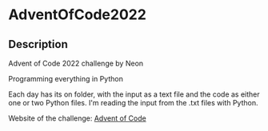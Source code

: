 # AdventOfCode2022

## Description
Advent of Code 2022 challenge by Neon 

Programming everything in Python

Each day has its on folder, with the input as a text file and the code as either one or two Python files. I'm reading the input from the .txt files with Python.

Website of the challenge: [Advent of Code](https://adventofcode.com)
